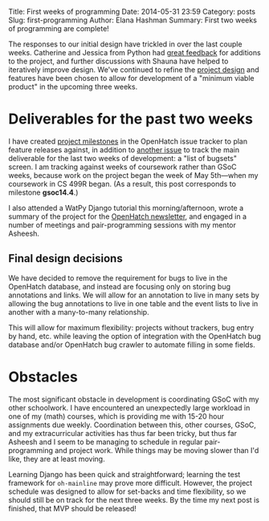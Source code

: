 Title: First weeks of programming
Date: 2014-05-31 23:59
Category: posts
Slug: first-programming
Author: Elana Hashman
Summary: First two weeks of programming are complete!

The responses to our initial design have trickled in over the last couple 
weeks. Catherine and Jessica from Python had [great feedback](https://openhatch.org/wiki/GSoC_2014/bug-set-creator#User_Feedback) 
for additions to the project, and further discussions with Shauna have helped 
to iteratively improve design. We've continued to refine the [project design](https://openhatch.org/wiki/GSoC_2014/bug-set-creator#User_Interface_and_Workflow) 
and features have been chosen to allow for development of a "minimum viable 
product" in the upcoming three weeks.

# Deliverables for the past two weeks #

I have created 
[project milestones](https://openhatch.org/wiki/GSoC_2014/bug-set-creator#Project_Milestones) 
in the OpenHatch issue tracker to plan feature releases against, in addition to 
[another issue](https://openhatch.org/bugs/issue994) to track the main 
deliverable for the last two weeks of development: a "list of bugsets" screen. 
I am tracking against weeks of coursework rather than GSoC weeks, because work 
on the project began the week of May 5th&mdash;when my coursework in CS 499R 
began. (As a result, this post corresponds to milestone **gsoc14.4**.)

I also attended a WatPy Django tutorial this morning/afternoon, wrote a summary 
of the project for the 
<a href="http://lists.openhatch.org/mailman/listinfo/announce" title="I am interested in your ideas and would like to subscribe to your newsletter">OpenHatch newsletter</a>,
and engaged in a number of meetings and pair-programming sessions with my 
mentor Asheesh.

## Final design decisions ##

We have decided to remove the requirement for bugs to live in the OpenHatch 
database, and instead are focusing only on storing bug annotations and links.
We will allow for an annotation to live in many sets by allowing the bug 
annotations to live in one table and the event lists to live in another with a 
many-to-many relationship.

This will allow for maximum flexibility: projects without trackers, bug entry 
by hand, etc. while leaving the option of integration with the OpenHatch bug 
database and/or OpenHatch bug crawler to automate filling in some fields.

# Obstacles #

The most significant obstacle in development is coordinating GSoC with my other 
schoolwork. I have encountered an unexpectedly large workload in one of my 
(math) courses, which is providing me with 15-20 hour assignments due weekly. 
Coordination between this, other courses, GSoC, and my extracurricular 
activities has thus far been tricky, but thus far Asheesh and I seem to be 
managing to schedule in regular pair-programming and project work. While things 
may be moving slower than I'd like, they are at least moving.

Learning Django has been quick and straightforward; learning the test framework 
for `oh-mainline` may prove more difficult. However, the project schedule was 
designed to allow for set-backs and time flexibility, so we should still be on 
track for the next three weeks. By the time my next post is finished, that MVP 
should be released!
